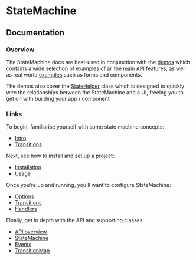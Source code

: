 # StateMachine

## Documentation

### Overview

The StateMachine docs are best-used in conjunction with the [demos](../demo) which contains a wide selection of examples of all the main [API](http://statemachine.davestewart.io/html/api) features, as well as real world [examples](http://statemachine.davestewart.io/html/examples) such as forms and components. 

The demos also cover the [StateHelper](http://statemachine.davestewart.io/html/setup) class which is designed to quickly wire the relationships between the StateMachine and a UI, freeing you to get on with building your app / component


### Links

To begin, familiarise yourself with some state machine concepts:

- [Intro](main/intro.md)
- [Transitions](main/transitions.md)

Next, see how to install and set up a project:

- [Installation](main/install.md)
- [Usage](main/usage.md)

Once you're up and running, you'll want to configure StateMachine:

- [Options](config/options.md)
- [Transitions](config/transitions.md)
- [Handlers](config/handlers.md)

Finally, get in depth with the API and supporting classes:

- [API overview](api/readme.md)
- [StateMachine](api/statemachine.md)
- [Events](api/events.md)
- [TransitionMap](api/transitionmap.md)

